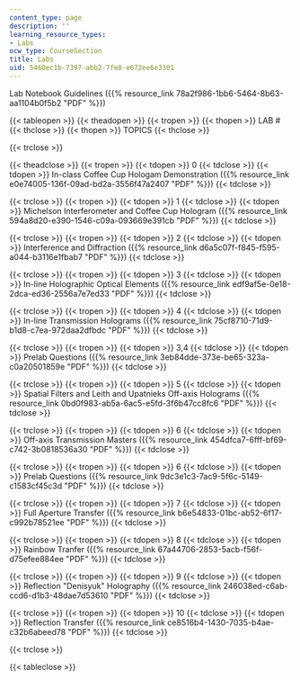 ```yaml
---
content_type: page
description: ''
learning_resource_types:
- Labs
ocw_type: CourseSection
title: Labs
uid: 5460ec1b-7397-abb2-7fe8-e672ee6e3301
---
```


Lab Notebook Guidelines ({{% resource_link 78a2f986-1bb6-5464-8b63-aa1104b0f5b2 "PDF" %}})

{{< tableopen >}}
{{< theadopen >}}
{{< tropen >}}
{{< thopen >}}
LAB #
{{< thclose >}}
{{< thopen >}}
TOPICS
{{< thclose >}}

{{< trclose >}}

{{< theadclose >}}
{{< tropen >}}
{{< tdopen >}}
0
{{< tdclose >}}
{{< tdopen >}}
In-class Coffee Cup Hologam Demonstration ({{% resource_link e0e74005-136f-09ad-bd2a-3556f47a2407 "PDF" %}})
{{< tdclose >}}

{{< trclose >}}
{{< tropen >}}
{{< tdopen >}}
1
{{< tdclose >}}
{{< tdopen >}}
Michelson Interferometer and Coffee Cup Hologram ({{% resource_link 594a8d20-e390-1546-c09a-093669e391cb "PDF" %}})
{{< tdclose >}}

{{< trclose >}}
{{< tropen >}}
{{< tdopen >}}
2
{{< tdclose >}}
{{< tdopen >}}
Interference and Diffraction ({{% resource_link d6a5c07f-f845-f595-a044-b3116e1fbab7 "PDF" %}})
{{< tdclose >}}

{{< trclose >}}
{{< tropen >}}
{{< tdopen >}}
3
{{< tdclose >}}
{{< tdopen >}}
In-line Holographic Optical Elements ({{% resource_link edf9af5e-0e18-2dca-ed36-2556a7e7ed33 "PDF" %}})
{{< tdclose >}}

{{< trclose >}}
{{< tropen >}}
{{< tdopen >}}
4
{{< tdclose >}}
{{< tdopen >}}
In-line Transmission Holograms ({{% resource_link 75cf8710-71d9-b1d8-c7ea-972daa2dfbdc "PDF" %}})
{{< tdclose >}}

{{< trclose >}}
{{< tropen >}}
{{< tdopen >}}
3,4
{{< tdclose >}}
{{< tdopen >}}
Prelab Questions ({{% resource_link 3eb84dde-373e-be65-323a-c0a20501859e "PDF" %}})
{{< tdclose >}}

{{< trclose >}}
{{< tropen >}}
{{< tdopen >}}
5
{{< tdclose >}}
{{< tdopen >}}
Spatial Filters and Leith and Upatnieks Off-axis Holograms ({{% resource_link 0bd0f983-ab5a-6ac5-e5fd-3f6b47cc8fc6 "PDF" %}})
{{< tdclose >}}

{{< trclose >}}
{{< tropen >}}
{{< tdopen >}}
6
{{< tdclose >}}
{{< tdopen >}}
Off-axis Transmission Masters ({{% resource_link 454dfca7-6fff-bf69-c742-3b0818536a30 "PDF" %}})
{{< tdclose >}}

{{< trclose >}}
{{< tropen >}}
{{< tdopen >}}
6
{{< tdclose >}}
{{< tdopen >}}
Prelab Questions ({{% resource_link 9dc3e1c3-7ac9-5f6c-5149-c1583cf45c3d "PDF" %}})
{{< tdclose >}}

{{< trclose >}}
{{< tropen >}}
{{< tdopen >}}
7
{{< tdclose >}}
{{< tdopen >}}
Full Aperture Transfer ({{% resource_link b6e54833-01bc-ab52-6f17-c992b78521ee "PDF" %}})
{{< tdclose >}}

{{< trclose >}}
{{< tropen >}}
{{< tdopen >}}
8
{{< tdclose >}}
{{< tdopen >}}
Rainbow Tranfer ({{% resource_link 67a44706-2853-5acb-f56f-d75efee884ee "PDF" %}})
{{< tdclose >}}

{{< trclose >}}
{{< tropen >}}
{{< tdopen >}}
9
{{< tdclose >}}
{{< tdopen >}}
Reflection "Denisyuk" Holography ({{% resource_link 246038ed-c6ab-ccd6-d1b3-48dae7d53610 "PDF" %}})
{{< tdclose >}}

{{< trclose >}}
{{< tropen >}}
{{< tdopen >}}
10
{{< tdclose >}}
{{< tdopen >}}
Reflection Transfer ({{% resource_link ce8516b4-1430-7035-b4ae-c32b6abeed78 "PDF" %}})
{{< tdclose >}}

{{< trclose >}}

{{< tableclose >}}
